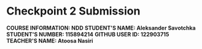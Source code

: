 # Checkpoint 2 Submission

**COURSE INFORMATION: NDD**
**STUDENT'S NAME: Aleksander Savotchka**
**STUDENT'S NUMBER: 115894214**
**GITHUB USER ID: 122903715**
**TEACHER'S NAME: Atoosa Nasiri**




